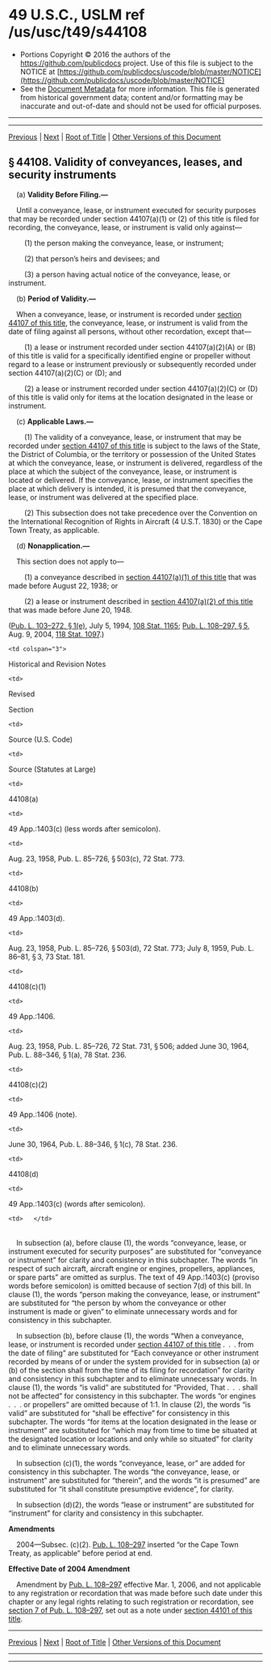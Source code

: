 ---
---

# 49 U.S.C., USLM ref /us/usc/t49/s44108

* Portions Copyright © 2016 the authors of the https://github.com/publicdocs project.
  Use of this file is subject to the NOTICE at [https://github.com/publicdocs/uscode/blob/master/NOTICE](https://github.com/publicdocs/uscode/blob/master/NOTICE)
* See the [Document Metadata](././../../../../../../..//README.md) for more information.
  This file is generated from historical government data; content and/or formatting may be inaccurate and out-of-date and should not be used for official purposes.

----------
----------

[Previous](./../../../../../../..//us/usc/t49/stVII/ptA/sptiii/ch441/m__us_usc_t49_s44107.md) | [Next](./../../../../../../..//us/usc/t49/stVII/ptA/sptiii/ch441/m__us_usc_t49_s44109.md) | [Root of Title](./../../../../../../../) | [Other Versions of this Document](https://publicdocs.github.io/go/links?ns=uslm&ref=%2Fus%2Fusc%2Ft49%2Fs44108)

## § 44108. Validity of conveyances, leases, and security instruments

    (a) __Validity Before Filing.—__ 

    Until a conveyance, lease, or instrument executed for security purposes that may be recorded under section 44107(a)(1) or (2) of this title is filed for recording, the conveyance, lease, or instrument is valid only against—

        (1) the person making the conveyance, lease, or instrument;

        (2) that person’s heirs and devisees; and

        (3) a person having actual notice of the conveyance, lease, or instrument.

    (b) __Period of Validity.—__ 

    When a conveyance, lease, or instrument is recorded under [section 44107 of this title][/us/usc/t49/s44107], the conveyance, lease, or instrument is valid from the date of filing against all persons, without other recordation, except that—

        (1) a lease or instrument recorded under section 44107(a)(2)(A) or (B) of this title is valid for a specifically identified engine or propeller without regard to a lease or instrument previously or subsequently recorded under section 44107(a)(2)(C) or (D); and

        (2) a lease or instrument recorded under section 44107(a)(2)(C) or (D) of this title is valid only for items at the location designated in the lease or instrument.

    (c) __Applicable Laws.—__ 

        (1) The validity of a conveyance, lease, or instrument that may be recorded under [section 44107 of this title][/us/usc/t49/s44107] is subject to the laws of the State, the District of Columbia, or the territory or possession of the United States at which the conveyance, lease, or instrument is delivered, regardless of the place at which the subject of the conveyance, lease, or instrument is located or delivered. If the conveyance, lease, or instrument specifies the place at which delivery is intended, it is presumed that the conveyance, lease, or instrument was delivered at the specified place.

        (2) This subsection does not take precedence over the Convention on the International Recognition of Rights in Aircraft (4 U.S.T. 1830) or the Cape Town Treaty, as applicable.

    (d) __Nonapplication.—__ 

    This section does not apply to—

        (1) a conveyance described in [section 44107(a)(1) of this title][/us/usc/t49/s44107/a/1] that was made before August 22, 1938; or

        (2) a lease or instrument described in [section 44107(a)(2) of this title][/us/usc/t49/s44107/a/2] that was made before June 20, 1948.

([Pub. L. 103–272, § 1(e)][/us/pl/103/272/s1/e], July 5, 1994, [108 Stat. 1165][/us/stat/108/1165]; [Pub. L. 108–297, § 5][/us/pl/108/297/s5], Aug. 9, 2004, [118 Stat. 1097][/us/stat/118/1097].)

<table>

  <tr>

    <td colspan="3"> 

Historical and Revision Notes  </td>

  </tr>

  <tr>

    <td> 

Revised

Section  </td>

    <td> 

Source (U.S. Code)  </td>

    <td> 

Source (Statutes at Large)  </td>

  </tr>

  <tr>

    <td> 

44108(a)  </td>

    <td> 

49 App.:1403(c) (less words after semicolon).  </td>

    <td> 

Aug. 23, 1958, Pub. L. 85–726, § 503(c), 72 Stat. 773.  </td>

  </tr>

  <tr>

    <td> 

44108(b)  </td>

    <td> 

49 App.:1403(d).  </td>

    <td> 

Aug. 23, 1958, Pub. L. 85–726, § 503(d), 72 Stat. 773; July 8, 1959, Pub. L. 86–81, § 3, 73 Stat. 181.  </td>

  </tr>

  <tr>

    <td> 

44108(c)(1)  </td>

    <td> 

49 App.:1406.  </td>

    <td> 

Aug. 23, 1958, Pub. L. 85–726, 72 Stat. 731, § 506; added June 30, 1964, Pub. L. 88–346, § 1(a), 78 Stat. 236.  </td>

  </tr>

  <tr>

    <td> 

44108(c)(2)  </td>

    <td> 

49 App.:1406 (note).  </td>

    <td> 

June 30, 1964, Pub. L. 88–346, § 1(c), 78 Stat. 236.  </td>

  </tr>

  <tr>

    <td> 

44108(d)  </td>

    <td> 

49 App.:1403(c) (words after semicolon).  </td>

    <td>   </td>

  </tr>

</table>

    In subsection (a), before clause (1), the words “conveyance, lease, or instrument executed for security purposes” are substituted for “conveyance or instrument” for clarity and consistency in this subchapter. The words “in respect of such aircraft, aircraft engine or engines, propellers, appliances, or spare parts” are omitted as surplus. The text of 49 App.:1403(c) (proviso words before semicolon) is omitted because of section 7(d) of this bill. In clause (1), the words “person making the conveyance, lease, or instrument” are substituted for “the person by whom the conveyance or other instrument is made or given” to eliminate unnecessary words and for consistency in this subchapter.

    In subsection (b), before clause (1), the words “When a conveyance, lease, or instrument is recorded under [section 44107 of this title][/us/usc/t49/s44107] . . . from the date of filing” are substituted for “Each conveyance or other instrument recorded by means of or under the system provided for in subsection (a) or (b) of the section shall from the time of its filing for recordation” for clarity and consistency in this subchapter and to eliminate unnecessary words. In clause (1), the words “is valid” are substituted for “Provided, That . . . shall not be affected” for consistency in this subchapter. The words “or engines . . . or propellers” are omitted because of 1:1. In clause (2), the words “is valid” are substituted for “shall be effective” for consistency in this subchapter. The words “for items at the location designated in the lease or instrument” are substituted for “which may from time to time be situated at the designated location or locations and only while so situated” for clarity and to eliminate unnecessary words.

    In subsection (c)(1), the words “conveyance, lease, or” are added for consistency in this subchapter. The words “the conveyance, lease, or instrument” are substituted for “therein”, and the words “it is presumed” are substituted for “it shall constitute presumptive evidence”, for clarity.

    In subsection (d)(2), the words “lease or instrument” are substituted for “instrument” for clarity and consistency in this subchapter.

 __Amendments__ 

    2004—Subsec. (c)(2). [Pub. L. 108–297][/us/pl/108/297] inserted “or the Cape Town Treaty, as applicable” before period at end.

 __Effective Date of 2004 Amendment__ 

    Amendment by [Pub. L. 108–297][/us/pl/108/297] effective Mar. 1, 2006, and not applicable to any registration or recordation that was made before such date under this chapter or any legal rights relating to such registration or recordation, see [section 7 of Pub. L. 108–297][/us/pl/108/297/s7], set out as a note under [section 44101 of this title][/us/usc/t49/s44101].

----------

[Previous](./../../../../../../..//us/usc/t49/stVII/ptA/sptiii/ch441/m__us_usc_t49_s44107.md) | [Next](./../../../../../../..//us/usc/t49/stVII/ptA/sptiii/ch441/m__us_usc_t49_s44109.md) | [Root of Title](./../../../../../../../) | [Other Versions of this Document](https://publicdocs.github.io/go/links?ns=uslm&ref=%2Fus%2Fusc%2Ft49%2Fs44108)

----------
----------

[/us/usc/t49/s44107]: https://publicdocs.github.io/go/links?ns=uslm&ref=%2Fus%2Fusc%2Ft49%2Fs44107
[/us/usc/t49/s44107]: https://publicdocs.github.io/go/links?ns=uslm&ref=%2Fus%2Fusc%2Ft49%2Fs44107
[/us/usc/t49/s44107/a/1]: https://publicdocs.github.io/go/links?ns=uslm&ref=%2Fus%2Fusc%2Ft49%2Fs44107%2Fa%2F1
[/us/usc/t49/s44107/a/2]: https://publicdocs.github.io/go/links?ns=uslm&ref=%2Fus%2Fusc%2Ft49%2Fs44107%2Fa%2F2
[/us/pl/103/272/s1/e]: https://publicdocs.github.io/go/links?ns=uslm&ref=%2Fus%2Fpl%2F103%2F272%2Fs1%2Fe
[/us/stat/108/1165]: https://publicdocs.github.io/go/links?ns=uslm&ref=%2Fus%2Fstat%2F108%2F1165
[/us/pl/108/297/s5]: https://publicdocs.github.io/go/links?ns=uslm&ref=%2Fus%2Fpl%2F108%2F297%2Fs5
[/us/stat/118/1097]: https://publicdocs.github.io/go/links?ns=uslm&ref=%2Fus%2Fstat%2F118%2F1097
[/us/usc/t49/s44107]: https://publicdocs.github.io/go/links?ns=uslm&ref=%2Fus%2Fusc%2Ft49%2Fs44107
[/us/pl/108/297]: https://publicdocs.github.io/go/links?ns=uslm&ref=%2Fus%2Fpl%2F108%2F297
[/us/pl/108/297]: https://publicdocs.github.io/go/links?ns=uslm&ref=%2Fus%2Fpl%2F108%2F297
[/us/pl/108/297/s7]: https://publicdocs.github.io/go/links?ns=uslm&ref=%2Fus%2Fpl%2F108%2F297%2Fs7
[/us/usc/t49/s44101]: https://publicdocs.github.io/go/links?ns=uslm&ref=%2Fus%2Fusc%2Ft49%2Fs44101


